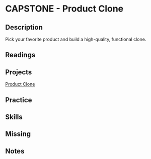 # CAPSTONE - Product Clone

## Description

Pick your favorite product and build a high-quality, functional clone.

## Readings

## Projects

[Product Clone](../assignments/capstone-clone.md)

## Practice

## Skills

## Missing

## Notes
